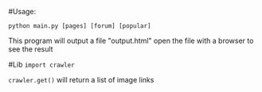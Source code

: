 #Usage:

`python main.py [pages]
				[forum]
				[popular]`

This program will output a file "output.html"
open the file with a browser to see the result

#Lib
`import crawler`

`crawler.get()` will return a list of image links
